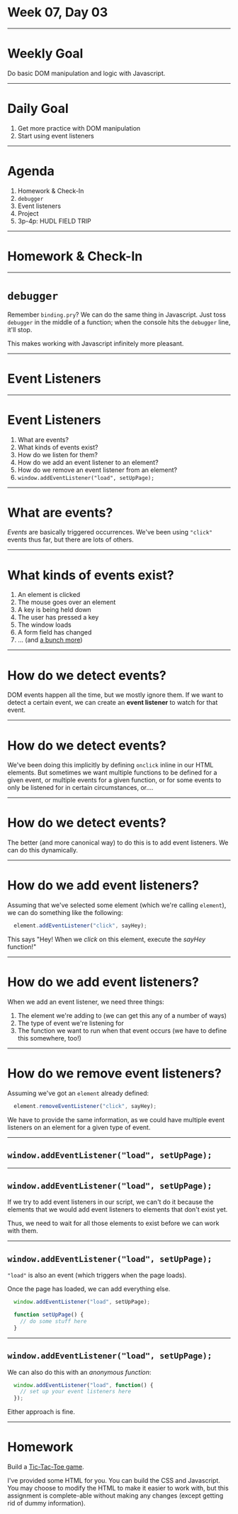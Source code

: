 # Week 07, Day 03

---

# Weekly Goal

Do basic DOM manipulation and logic with Javascript.

---

# Daily Goal

1. Get more practice with DOM manipulation
2. Start using event listeners

---

# Agenda

1. Homework & Check-In
2. `debugger`
2. Event listeners
3. Project
4. 3p-4p: HUDL FIELD TRIP

---

# Homework & Check-In

---

# `debugger`

Remember `binding.pry`? We can do the same thing in Javascript. Just toss `debugger` in the middle of a function; when the console hits the `debugger` line, it'll stop.

This makes working with Javascript infinitely more pleasant.

---

# Event Listeners

---

# Event Listeners

1. What are events?
2. What kinds of events exist?
2. How do we listen for them?
3. How do we add an event listener to an element?
4. How do we remove an event listener from an element?
5. `window.addEventListener("load", setUpPage);`

---

# What are events?

*Events* are basically triggered occurrences. We've been using `"click"` events thus far, but there are lots of others.

---

# What kinds of events exist?

1. An element is clicked
2. The mouse goes over an element
3. A key is being held down
4. The user has pressed a key
5. The window loads
6. A form field has changed
7. ... (and [a bunch more](http://www.w3schools.com/jsref/dom_obj_event.asp))

---

# How do we detect events?

DOM events happen all the time, but we mostly ignore them. If we want to detect a certain event, we can create an **event listener** to watch for that event.

---

# How do we detect events?

We've been doing this implicitly by defining `onclick` inline in our HTML elements. But sometimes we want multiple functions to be defined for a given event, or multiple events for a given function, or for some events to only be listened for in certain circumstances, or....

---

# How do we detect events?

The better (and more canonical way) to do this is to add event listeners. We can do this dynamically.

---

# How do we add event listeners?

Assuming that we've selected some element (which we're calling `element`), we can do something like the following:

```javascript
  element.addEventListener("click", sayHey);
```

This says "Hey! When we *click* on this element, execute the *sayHey* function!"

---

# How do we add event listeners?

When we add an event listener, we need three things:

1. The element we're adding to (we can get this any of a number of ways)
2. The type of event we're listening for
3. The function we want to run when that event occurs (we have to define this somewhere, too!)

---

# How do we remove event listeners?

Assuming we've got an `element` already defined:

```javascript
  element.removeEventListener("click", sayHey);
```

We have to provide the same information, as we could have multiple event listeners on an element for a given type of event.

---

## `window.addEventListener("load", setUpPage);`

---

## `window.addEventListener("load", setUpPage);`

If we try to add event listeners in our script, we can't do it because the elements that we would add event listeners to elements that don't exist yet.

Thus, we need to wait for all those elements to exist before we can work with them.

---

## `window.addEventListener("load", setUpPage);`

`"load"` is also an event (which triggers when the page loads).

Once the page has loaded, we can add everything else.

```javascript
  window.addEventListener("load", setUpPage);

  function setUpPage() {
    // do some stuff here
  }
```

---

## `window.addEventListener("load", setUpPage);`

We can also do this with an *anonymous function*:

```javascript
  window.addEventListener("load", function() {
    // set up your event listeners here 
  });
```

Either approach is fine.

---

# Homework

Build a [Tic-Tac-Toe game](https://github.com/star-city-code-school/w07-d03-tic-tac-toe).

I've provided some HTML for you. You can build the CSS and Javascript. You may choose to modify the HTML to make it easier to work with, but this assignment is complete-able without making any changes (except getting rid of dummy information).
